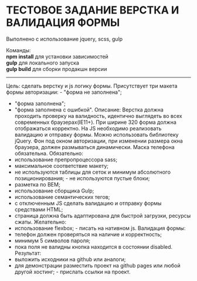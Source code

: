 # ТЕСТОВОЕ ЗАДАНИЕ ВЕРСТКА И ВАЛИДАЦИЯ ФОРМЫ
Выполнено с использование jquery, scss, gulp

Команды:
<br>
<b>npm install</b> для установки зависимостей
<br>
<b>gulp</b> для локального запуска
<br>
<b>gulp build</b> для сборки продакшн версии


_______
Цель: сделать верстку и js логику формы.
Присутствует три макета формы авторизации: - "форма не заполнена";
- "форма заполнена";
- "форма заполнена с ошибкой".
Описание:
Верстка должна проходить проверку на валидность, идентично выглядеть во всех современных браузерах(IE11+).
При ширине 320 форма должна отображаться корректно.
На JS необходимо реализовать валидацию и отправку формы.
Можно использовать библиотеку jQuery.
Фон под окном авторизации, при изменении размера окна браузера, должен размываться динамически.
Маска телефона обязательна.
Обязательно:
- использование препропроцессора sass;
- максимальное соответствие макету;
- не используются таблицы для сеток и минимум абсолютного позиционирования; - не используются пустые блоки;
- разметка по BEM;
- использование сборщика Gulp;
- использование семантических тегов;
- с отключенным JS сделать валидацию и отправку формы средствами HTML;
- страница должна быть адаптирована для быстрой загрузки, ресурсы сжаты.
Желательно:
- использование flexbox; - писать на нативном js.
Валидация формы:
- телефон должен проверяться на наличие и корректность;
- минимум 5 символов пароля;
- пока поля не валидны кнопка находится в состоянии disabled.
Результат:
- выложить исходники на github или аналоги;
- для демонстрации разместить проект на github pages или любой другой хостинг; - прислать ссылки на проект.
